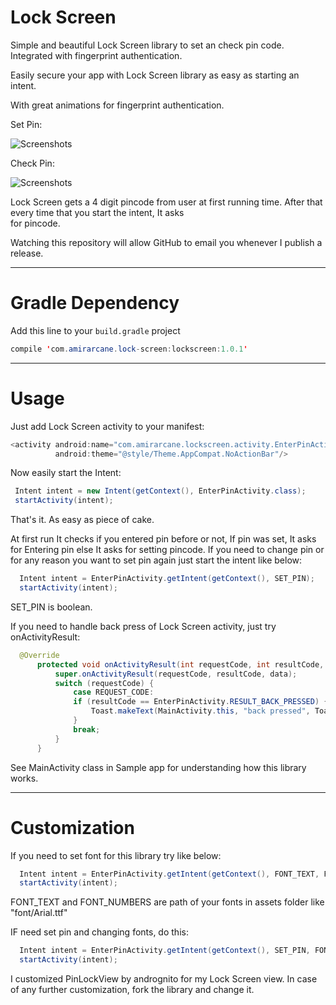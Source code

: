 # Lock Screen

Simple and beautiful Lock Screen library to set an check pin code. Integrated with fingerprint authentication.

Easily secure your app with Lock Screen library as easy as starting an intent. 

With great animations for fingerprint authentication.

Set Pin:

![Screenshots](https://github.com/amirarcane/lock-screen/blob/master/demo/set.gif)

Check Pin:
 
![Screenshots](https://github.com/amirarcane/lock-screen/blob/master/demo/check.gif) 

Lock Screen gets a 4 digit pincode from user at first running time. After that every time that you start the intent, It asks  
for pincode.

Watching this repository will allow GitHub to email you whenever I publish a release.

---
# Gradle Dependency

Add this line to your `build.gradle` project

```java
compile 'com.amirarcane.lock-screen:lockscreen:1.0.1'
```
---
# Usage

 Just add  Lock Screen activity to your manifest:
 
 ```java
 <activity android:name="com.amirarcane.lockscreen.activity.EnterPinActivity"
           android:theme="@style/Theme.AppCompat.NoActionBar"/>
 ```
 
 Now easily start the Intent:
 
 ```java
  Intent intent = new Intent(getContext(), EnterPinActivity.class);
  startActivity(intent);
  ```
  
  That's it. As easy as piece of cake.
  
  At first run It checks if you entered pin before or not, If pin was set, It asks for Entering pin else It asks for 
  setting pincode. If you need to change pin or for any reason you want to set pin again just start the intent like below:
  
  ```java
    Intent intent = EnterPinActivity.getIntent(getContext(), SET_PIN);
    startActivity(intent);
   ```
    
SET_PIN is boolean.

If you need to handle back press of Lock Screen activity, just try onActivityResult:

  ```java
    @Override
        protected void onActivityResult(int requestCode, int resultCode, Intent data) {
            super.onActivityResult(requestCode, resultCode, data);
            switch (requestCode) {
                case REQUEST_CODE:
                if (resultCode == EnterPinActivity.RESULT_BACK_PRESSED) {
                    Toast.makeText(MainActivity.this, "back pressed", Toast.LENGTH_LONG).show();
                }
                break;
            }
        }
   ```
   
See MainActivity class in Sample app for understanding how this library works. 

---
 # Customization

If you need to set font for this library try like below:

```java
  Intent intent = EnterPinActivity.getIntent(getContext(), FONT_TEXT, FONT_NUMBERS);
  startActivity(intent);
  ```
  
FONT_TEXT and FONT_NUMBERS are path of your fonts in assets folder like "font/Arial.ttf"

IF need set pin and changing fonts, do this:

```java
  Intent intent = EnterPinActivity.getIntent(getContext(), SET_PIN, FONT_TEXT, FONT_NUMBERS);
  startActivity(intent);
  ```
  
I customized PinLockView by andrognito for my Lock Screen view. In case of any further customization, fork the library
and change it.
